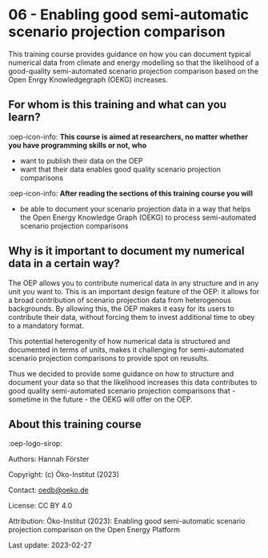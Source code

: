 # 06 - Enabling good semi-automatic scenario projection comparison
This training course provides guidance on how you can document typical numerical data from climate and energy modelling so
that the likelihood of a good-quality semi-automated scenario projection comparison based on the Open Enrgy Knowledgegraph (OEKG) increases. 

## For whom is this training and what can you learn?

:oep-icon-info: **This course is aimed at researchers, no matter whether you have programming skills or not, who**

- want to publish their data on the OEP
- want that their data enables good quality scenario projection comparisons

:oep-icon-info: **After reading the sections of this training course you will**

- be able to document your scenario projection data in a way that helps the Open Energy Knowledge Graph (OEKG) to process semi-automated scenario projection comparisons

## Why is it important to document my numerical data in a certain way?
The OEP allows you to contribute numerical data in any structure and in any unit you want to. This is an important design feature of the OEP: it allows for a broad contribution of scenario projection data from heterogenous backgrounds. By allowing this, the OEP makes it easy for its users to contribute their data, without forcing them to invest additional time to obey to a mandatory format. 

This potential heterogenity of how numerical data is structured and documented in terms of units, makes it challenging for semi-automated scenario projection comparisons to provide spot on reusults. 

Thus we decided to provide some guidance on how to structure and document your data so that the likelihood increases this data contributes to good quality semi-automated scenario projection comparisons that - sometime in the future -  the OEKG will offer on the OEP. 




## About this training course

:oep-logo-sirop:

Authors: Hannah Förster

Copyright: (c) Öko-Institut (2023)

Contact: oedb@oeko.de

License: CC BY 4.0

Attribution: Öko-Institut (2023): Enabling good semi-automatic scenario projection comparison on the Open Energy Platform

Last update: 2023-02-27

